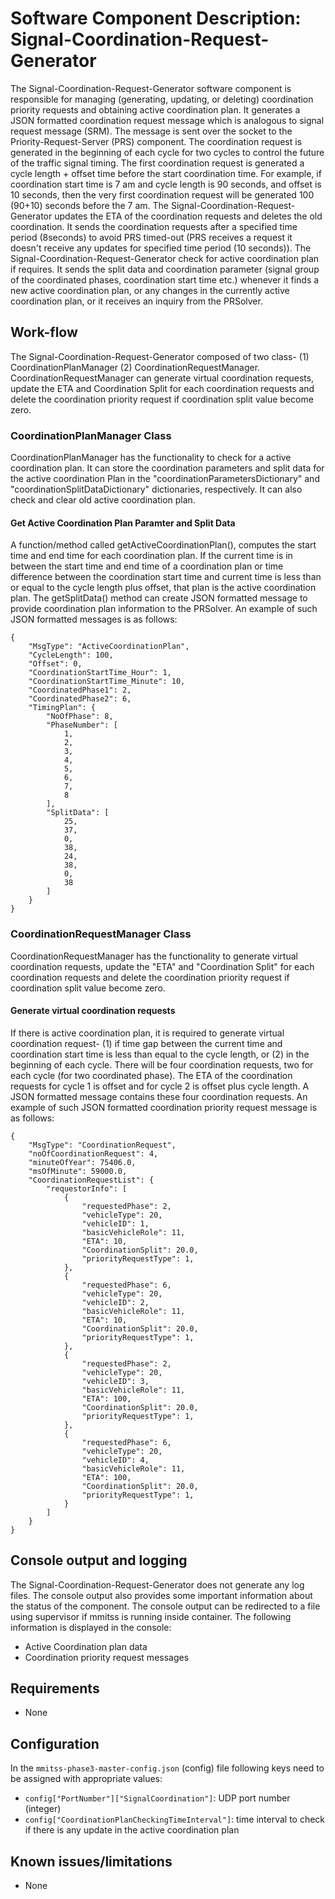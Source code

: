 # Software Component Description: Signal-Coordination-Request-Generator
The Signal-Coordination-Request-Generator software component is responsible for managing (generating, updating, or deleting) coordination priority requests and obtaining active coordination plan. It generates a JSON formatted coordination request message which is analogous to signal request message (SRM). The message is sent over the socket to the Priority-Request-Server (PRS) component. The coordination request is generated in the beginning of each cycle for two cycles to control the future of the traffic signal timing. The first coordination request is generated a cycle length + offset time before the start coordination time. For example, if coordination start time is 7 am and cycle length is 90 seconds, and offset is 10 seconds, then the very first coordination request will be generated 100 (90+10) seconds before the 7 am. The Signal-Coordination-Request-Generator updates the ETA of the coordination requests and deletes the old coordination. It sends the coordination requests after a specified time period (8seconds) to avoid PRS timed-out (PRS receives a request it doesn't receive any updates for specified time period (10 seconds)). The Signal-Coordination-Request-Generator check for active coordination plan if requires. It sends the split data and coordination parameter (signal group of the coordinated phases, coordination start time etc.) whenever it finds a new active coordination plan, or any changes in the currently active coordination plan, or it receives an inquiry from the PRSolver.

## Work-flow
The Signal-Coordination-Request-Generator composed of two class- (1) CoordinationPlanManager (2) CoordinationRequestManager. CoordinationRequestManager can generate virtual coordination requests, update the ETA and Coordination Split for each coordination requests and delete the coordination priority request if coordination split value become zero.

### CoordinationPlanManager Class
CoordinationPlanManager has the functionality to check for a active coordination plan. It can store the coordination parameters and split data for the active coordination Plan in the "coordinationParametersDictionary" and "coordinationSplitDataDictionary" dictionaries, respectively. It can also check and clear old active coordination plan.

#### Get Active Coordination Plan Paramter and Split Data
A function/method called getActiveCoordinationPlan(), computes the start time and end time for each coordination plan. If the current time is in between the start time and end time of a coordination plan or time difference between the coordination start time and current time is less than or equal to the cycle length plus offset, that plan is the active coordination plan. The getSplitData() method can create JSON formatted message to provide coordination plan information to the PRSolver. An example of such JSON formatted messages is as follows:
```
{
    "MsgType": "ActiveCoordinationPlan",
    "CycleLength": 100,
    "Offset": 0,
    "CoordinationStartTime_Hour": 1,
    "CoordinationStartTime_Minute": 10,
    "CoordinatedPhase1": 2,
    "CoordinatedPhase2": 6,
    "TimingPlan": {
        "NoOfPhase": 8,
        "PhaseNumber": [
            1,
            2,
            3,
            4,
            5,
            6,
            7,
            8
        ],
        "SplitData": [
            25,
            37,
            0,
            38,
            24,
            38,
            0,
            38
        ]
    }
}
```

### CoordinationRequestManager Class
CoordinationRequestManager has the functionality to generate virtual coordination requests, update the "ETA" and "Coordination Split" for each coordination requests and delete the coordination priority request if coordination split value become zero.

#### Generate virtual coordination requests
If there is active coordination plan, it is required to generate virtual coordination request- (1) if time gap between the current time and coordination start time is less than equal to the cycle length, or (2) in the beginning of each cycle. There will be four coordination requests, two for each cycle (for two coordinated phase). The ETA of the coordination requests for cycle 1 is offset and for cycle 2 is offset plus cycle length. A JSON formatted message contains these four coordination requests. An example of such JSON formatted coordination priority request message is as follows:
```
{
    "MsgType": "CoordinationRequest",
    "noOfCoordinationRequest": 4,
    "minuteOfYear": 75406.0,
    "msOfMinute": 59000.0,
    "CoordinationRequestList": {
        "requestorInfo": [
            {
                "requestedPhase": 2,
                "vehicleType": 20,
                "vehicleID": 1,
                "basicVehicleRole": 11,
                "ETA": 10,
                "CoordinationSplit": 20.0,
                "priorityRequestType": 1,
            },
            {
                "requestedPhase": 6,
                "vehicleType": 20,
                "vehicleID": 2,
                "basicVehicleRole": 11,
                "ETA": 10,
                "CoordinationSplit": 20.0,
                "priorityRequestType": 1,
            },
            {
                "requestedPhase": 2,
                "vehicleType": 20,
                "vehicleID": 3,
                "basicVehicleRole": 11,
                "ETA": 100,
                "CoordinationSplit": 20.0,
                "priorityRequestType": 1,
            },
            {
                "requestedPhase": 6,
                "vehicleType": 20,
                "vehicleID": 4,
                "basicVehicleRole": 11,
                "ETA": 100,
                "CoordinationSplit": 20.0,
                "priorityRequestType": 1,
            }
        ]
    }
}
```
## Console output and logging
The Signal-Coordination-Request-Generator does not generate any log files. The console output also provides some important information about the status of the component. The console output can be redirected to a file using supervisor if mmitss is running inside container. The following information is displayed in the console:
- Active Coordination plan data
- Coordination priority request messages

## Requirements
- None

## Configuration
In the `mmitss-phase3-master-config.json` (config) file following keys need to be assigned with appropriate values:
- `config["PortNumber"]["SignalCoordination"]`:  UDP port number (integer) 
- `config["CoordinationPlanCheckingTimeInterval"]`: time interval to check if there is any update in the active coordination plan

## Known issues/limitations
- None